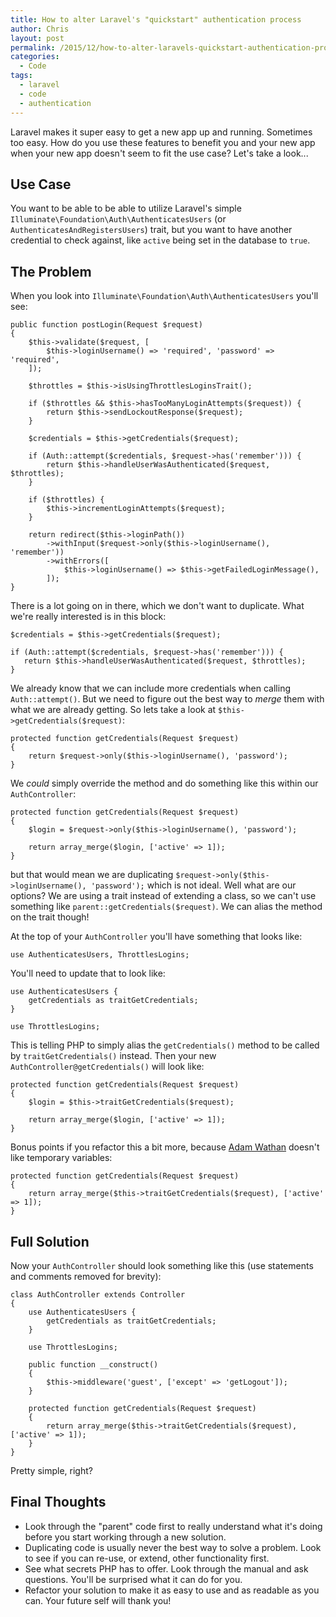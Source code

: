 ```yaml
---
title: How to alter Laravel's "quickstart" authentication process
author: Chris
layout: post
permalink: /2015/12/how-to-alter-laravels-quickstart-authentication-process/
categories:
  - Code
tags:
  - laravel
  - code
  - authentication
---
```

Laravel makes it super easy to get a new app up and running. Sometimes too easy. How do you use these features to benefit you and your new app when your new app doesn't seem to fit the use case? Let's take a look...<!--more-->

## Use Case

You want to be able to be able to utilize Laravel's simple `Illuminate\Foundation\Auth\AuthenticatesUsers` (or `AuthenticatesAndRegistersUsers`) trait, but you want to have another credential to check against, like `active` being set in the database to `true`.

## The Problem

When you look into `Illuminate\Foundation\Auth\AuthenticatesUsers` you'll see:

	public function postLogin(Request $request)
    {
        $this->validate($request, [
            $this->loginUsername() => 'required', 'password' => 'required',
        ]);                

        $throttles = $this->isUsingThrottlesLoginsTrait();

        if ($throttles && $this->hasTooManyLoginAttempts($request)) {
            return $this->sendLockoutResponse($request);
        }

        $credentials = $this->getCredentials($request);

        if (Auth::attempt($credentials, $request->has('remember'))) {
            return $this->handleUserWasAuthenticated($request, $throttles);
        }

        if ($throttles) {
            $this->incrementLoginAttempts($request);
        }

        return redirect($this->loginPath())
            ->withInput($request->only($this->loginUsername(), 'remember'))
            ->withErrors([
                $this->loginUsername() => $this->getFailedLoginMessage(),
            ]);
    }

There is a lot going on in there, which we don't want to duplicate. What we're really interested is in this block:

	$credentials = $this->getCredentials($request);

    if (Auth::attempt($credentials, $request->has('remember'))) {
       return $this->handleUserWasAuthenticated($request, $throttles);
    }

We already know that we can include more credentials when calling `Auth::attempt()`. But we need to figure out the best way to *merge* them with what we are already getting. So lets take a look at `$this->getCredentials($request)`:

	protected function getCredentials(Request $request)
    {
        return $request->only($this->loginUsername(), 'password');
    }

We *could* simply override the method and do something like this within our `AuthController`:

	protected function getCredentials(Request $request)
    {
        $login = $request->only($this->loginUsername(), 'password');
        
        return array_merge($login, ['active' => 1]);
    }
    
but that would mean we are duplicating `$request->only($this->loginUsername(), 'password');` which is not ideal. Well what are our options? We are using a trait instead of extending a class, so we can't use something like `parent::getCredentials($request)`. We can alias the method on the trait though!

At the top of your `AuthController` you'll have something that looks like:

	use AuthenticatesUsers, ThrottlesLogins;
	
You'll need to update that to look like:

	use AuthenticatesUsers {
        getCredentials as traitGetCredentials;
    }

    use ThrottlesLogins;

This is telling PHP to simply alias the `getCredentials()` method to be called by `traitGetCredentials()` instead. Then your new `AuthController@getCredentials()` will look like:

	protected function getCredentials(Request $request)
    {
        $login = $this->traitGetCredentials($request);

        return array_merge($login, ['active' => 1]);
    }
    
Bonus points if you refactor this a bit more, because [Adam Wathan](https://twitter.com/adamwathan) doesn't like temporary variables:

	protected function getCredentials(Request $request)
    {
        return array_merge($this->traitGetCredentials($request), ['active' => 1]);
    }
    
## Full Solution

Now your `AuthController` should look something like this (use statements and comments removed for brevity):

	class AuthController extends Controller
	{
    	use AuthenticatesUsers {
    	    getCredentials as traitGetCredentials;
    	}

    	use ThrottlesLogins;
    
    	public function __construct()
    	{
        	$this->middleware('guest', ['except' => 'getLogout']);
	    }
    
    	protected function getCredentials(Request $request)
	    {
	        return array_merge($this->traitGetCredentials($request), ['active' => 1]);
    	}
	}

Pretty simple, right?

## Final Thoughts

* Look through the "parent" code first to really understand what it's doing before you start working through a new solution.
* Duplicating code is usually never the best way to solve a problem. Look to see if you can re-use, or extend, other functionality first.
* See what secrets PHP has to offer. Look through the manual and ask questions. You'll be surprised what it can do for you.
* Refactor your solution to make it as easy to use and as readable as you can. Your future self will thank you!
